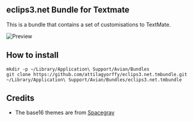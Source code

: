 ## eclips3.net Bundle for Textmate

This is a bundle that contains a set of customisations to TextMate.

![Preview](https://raw.github.com/liquid/eclips3.tmbundle/master/preview.png)

## How to install

```shell
mkdir -p ~/Library/Application\ Support/Avian/Bundles
git clone https://github.com/attilagyorffy/eclips3.net.tmbundle.git ~/Library/Application\ Support/Avian/Bundles/eclips3.net.tmbundle
```

## Credits

* The base16 themes are from [Spacegray](https://github.com/kkga/spacegray)
